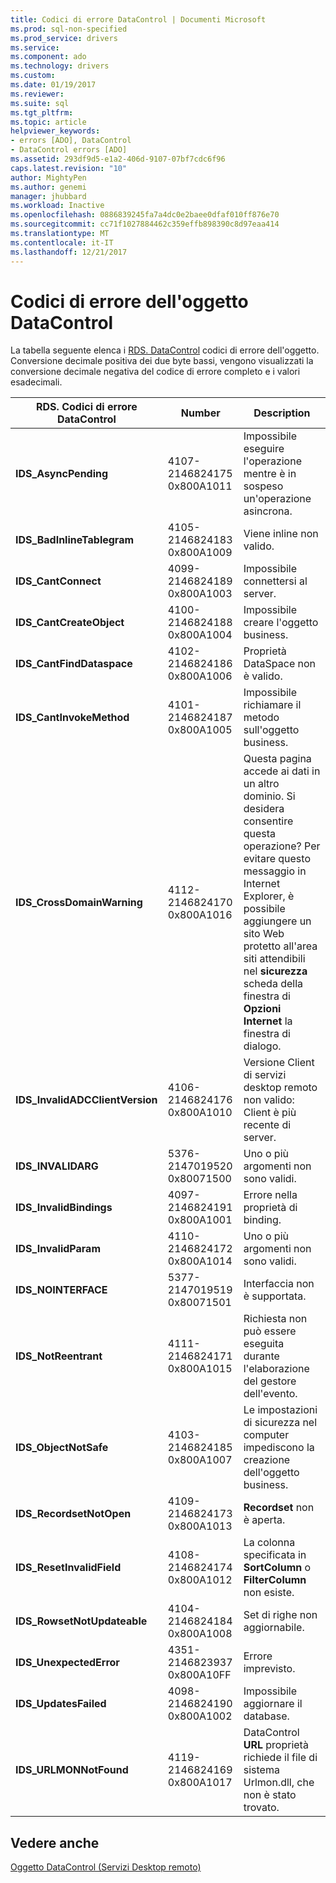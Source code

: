 ```yaml
---
title: Codici di errore DataControl | Documenti Microsoft
ms.prod: sql-non-specified
ms.prod_service: drivers
ms.service: 
ms.component: ado
ms.technology: drivers
ms.custom: 
ms.date: 01/19/2017
ms.reviewer: 
ms.suite: sql
ms.tgt_pltfrm: 
ms.topic: article
helpviewer_keywords:
- errors [ADO], DataControl
- DataControl errors [ADO]
ms.assetid: 293df9d5-e1a2-406d-9107-07bf7cdc6f96
caps.latest.revision: "10"
author: MightyPen
ms.author: genemi
manager: jhubbard
ms.workload: Inactive
ms.openlocfilehash: 0886839245fa7a4dc0e2baee0dfaf010ff876e70
ms.sourcegitcommit: cc71f1027884462c359effb898390c8d97eaa414
ms.translationtype: MT
ms.contentlocale: it-IT
ms.lasthandoff: 12/21/2017
---
```

# <a name="datacontrol-object-error-codes"></a>Codici di errore dell'oggetto DataControl
La tabella seguente elenca i [RDS. DataControl](../../../ado/reference/rds-api/datacontrol-object-rds.md) codici di errore dell'oggetto. Conversione decimale positiva dei due byte bassi, vengono visualizzati la conversione decimale negativa del codice di errore completo e i valori esadecimali.

|RDS. Codici di errore DataControl|Number|Description|
|---------------------------------|------------|-----------------|
|**IDS_AsyncPending**|4107-2146824175 0x800A1011|Impossibile eseguire l'operazione mentre è in sospeso un'operazione asincrona.|
|**IDS_BadInlineTablegram**|4105-2146824183 0x800A1009|Viene inline non valido.|
|**IDS_CantConnect**|4099-2146824189 0x800A1003|Impossibile connettersi al server.|
|**IDS_CantCreateObject**|4100-2146824188 0x800A1004|Impossibile creare l'oggetto business.|
|**IDS_CantFindDataspace**|4102-2146824186 0x800A1006|Proprietà DataSpace non è valido.|
|**IDS_CantInvokeMethod**|4101-2146824187 0x800A1005|Impossibile richiamare il metodo sull'oggetto business.|
|**IDS_CrossDomainWarning**|4112-2146824170 0x800A1016|Questa pagina accede ai dati in un altro dominio. Si desidera consentire questa operazione? Per evitare questo messaggio in Internet Explorer, è possibile aggiungere un sito Web protetto all'area siti attendibili nel **sicurezza** scheda della finestra di **Opzioni Internet** la finestra di dialogo.|
|**IDS_InvalidADCClientVersion**|4106-2146824176 0x800A1010|Versione Client di servizi desktop remoto non valido: Client è più recente di server.|
|**IDS_INVALIDARG**|5376-2147019520 0x80071500|Uno o più argomenti non sono validi.|
|**IDS_InvalidBindings**|4097-2146824191 0x800A1001|Errore nella proprietà di binding.|
|**IDS_InvalidParam**|4110-2146824172 0x800A1014|Uno o più argomenti non sono validi.|
|**IDS_NOINTERFACE**|5377-2147019519 0x80071501|Interfaccia non è supportata.|
|**IDS_NotReentrant**|4111-2146824171 0x800A1015|Richiesta non può essere eseguita durante l'elaborazione del gestore dell'evento.|
|**IDS_ObjectNotSafe**|4103-2146824185 0x800A1007|Le impostazioni di sicurezza nel computer impediscono la creazione dell'oggetto business.|
|**IDS_RecordsetNotOpen**|4109-2146824173 0x800A1013|**Recordset** non è aperta.|
|**IDS_ResetInvalidField**|4108-2146824174 0x800A1012|La colonna specificata in **SortColumn** o **FilterColumn** non esiste.|
|**IDS_RowsetNotUpdateable**|4104-2146824184 0x800A1008|Set di righe non aggiornabile.|
|**IDS_UnexpectedError**|4351-2146823937 0x800A10FF|Errore imprevisto.|
|**IDS_UpdatesFailed**|4098-2146824190 0x800A1002|Impossibile aggiornare il database.|
|**IDS_URLMONNotFound**|4119-2146824169 0x800A1017|DataControl **URL** proprietà richiede il file di sistema Urlmon.dll, che non è stato trovato.|

## <a name="see-also"></a>Vedere anche
 [Oggetto DataControl (Servizi Desktop remoto)](../../../ado/reference/rds-api/datacontrol-object-rds.md)
